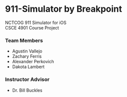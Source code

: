 # 911-Simulator by Breakpoint
NCTCOG 911 Simulator for iOS  
CSCE 4901 Course Project

### Team Members
- Agustin Vallejo
- Zachary Ferris
- Alexander Perkovich
- Dakota Lambert

### Instructor Advisor
- Dr. Bill Buckles
